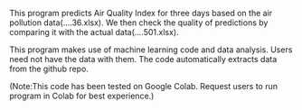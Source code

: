 This program predicts Air Quality Index for three days based on the air pollution data(....36.xlsx). We then check the quality of predictions by comparing it with the actual data(....501.xlsx).

This program makes use of machine learning code and data analysis. Users need not have the data with them. The code automatically extracts data from the github repo.  

(Note:This code has been tested on Google Colab. Request users to run program in Colab for best experience.)
